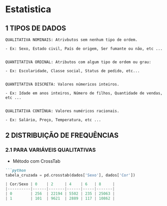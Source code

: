 # Estatistica

## 1 TIPOS DE DADOS
```
QUALITATIVA NOMINAIS: Atrivbutos sem nenhum tipo de ordem.

- Ex: Sexo, Estado civil, País de origem, Ser fumante ou não, etc ...


QUANTITATIVA ORDINAL: Atributos com algum tipo de ordem ou grau:

- Ex: Escolaridade, Classe social, Status de pedido, etc...


QUANTITATIVA DISCRETA: Valores númericos inteiros.

- Ex: Idade em anos inteiros, Número de filhos, Quantidade de vendas, etc ...

  
QUALITATIVA CONTÍNUA: Valores numéricos racionais.

- Ex: Salário, Preço, Temperatura, etc ...
```
## 2 DISTRIBUIÇÃO DE FREQUÊNCIAS

### 2.1 PARA VARIÁVEIS QUALITATIVAS

- Método com CrossTab
```markdown
```python
tabela_cruzada = pd.crosstab(dados['Sexo'], dados['Cor'])

| Cor/Sexo | 0    | 2     | 4    | 6   | 8     |
|----------|------|-------|------|-----|-------|
| 0        | 256  | 22194 | 5502 | 235 | 25063 |
| 1        | 101  | 9621  | 2889 | 117 | 10862 |
```

